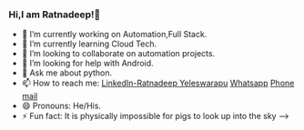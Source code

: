 ### Hi,I am Ratnadeep!👋


- 🔭 I’m currently working on Automation,Full Stack.
- 🌱 I’m currently learning Cloud Tech.
- 👯 I’m looking to collaborate on automation projects.
- 🤔 I’m looking for help with Android.
- 💬 Ask me about python.
- 📫 How to reach me: [LinkedIn-Ratnadeep Yeleswarapu](https://www.linkedin.com/in/ratnadeep-yeleswarapu-9586661b3/) [Whatsapp](https://wa.me/919177410501)
      [Phone](tel:+91%2091774%2010501) [mail](mailto:ratnadeepysvs@protonmail.com)
- 😄 Pronouns: He/His.
- ⚡ Fun fact: It is physically impossible for pigs to look up into the sky
-->

